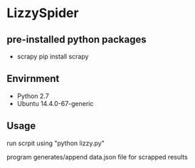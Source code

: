 # LizzySpider

## pre-installed python packages

* scrapy
pip install scrapy

## Envirnment

* Python 2.7
* Ubuntu 14.4.0-67-generic

## Usage
run scrpit using "python lizzy.py"

program generates/append data.json file for scrapped results
